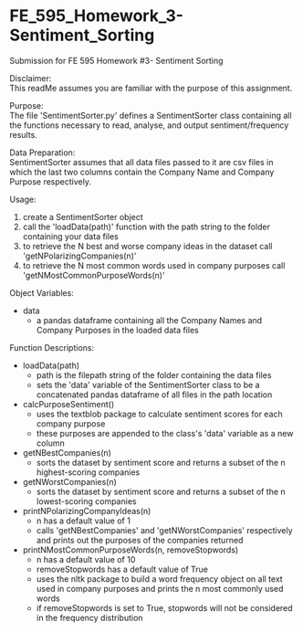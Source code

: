 # FE_595_Homework_3-Sentiment_Sorting
Submission for FE 595 Homework #3- Sentiment Sorting

Disclaimer:\
This readMe assumes you are familiar with the purpose of this assignment.

Purpose:\
The file 'SentimentSorter.py' defines a SentimentSorter class containing all the functions necessary to read, analyse, and output sentiment/frequency results.

Data Preparation:\
SentimentSorter assumes that all data files passed to it are csv files in which the last two columns contain the Company Name and Company Purpose respectively.

Usage:
1) create a SentimentSorter object
2) call the 'loadData(path)' function with the path string to the folder containing your data files
3) to retrieve the N best and worse company ideas in the dataset call 'getNPolarizingCompanies(n)'
4) to retrieve the N most common words used in company purposes call 'getNMostCommonPurposeWords(n)'

Object Variables:
* data
  * a pandas dataframe containing all the Company Names and Company Purposes in the loaded data files

Function Descriptions:
* loadData(path)
  * path is the filepath string of the folder containing the data files
  * sets the 'data' variable of the SentimentSorter class to be a concatenated pandas dataframe of all files in the path location
* calcPurposeSentiment()
  * uses the textblob package to calculate sentiment scores for each company purpose
  * these purposes are appended to the class's 'data' variable as a new column
* getNBestCompanies(n)
  * sorts the dataset by sentiment score and returns a subset of the n highest-scoring companies
* getNWorstCompanies(n)
  * sorts the dataset by sentiment score and returns a subset of the n lowest-scoring companies
* printNPolarizingCompanyIdeas(n)
  * n has a default value of 1
  * calls 'getNBestCompanies' and 'getNWorstCompanies' respectively and prints out the purposes of the companies returned
* printNMostCommonPurposeWords(n, removeStopwords)
  * n has a default value of 10
  * removeStopwords has a default value of True
  * uses the nltk package to build a word frequency object on all text used in company purposes and prints the n most commonly used words
  * if removeStopwords is set to True, stopwords will not be considered in the frequency distribution
